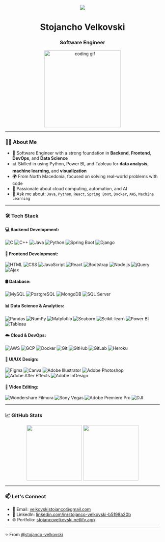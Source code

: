 <!-- HEADER IMAGE -->
<p align="center">
  <img src="https://raw.githubusercontent.com/stojanco-velkovski/stojanco-velkovski/main/assets/sv_logo.png" />

</p>

<h1 align="center"><strong>Stojancho Velkovski</strong></h1>
<h3 align="center"><strong>Software Engineer</strong></h3>

<p align="center">
  <img src="https://media.giphy.com/media/qgQUggAC3Pfv687qPC/giphy.gif" width="250" alt="coding gif" />
</p>

---

### 👨‍💻 About Me

- 💼 Software Engineer with a strong foundation in **Backend**, **Frontend**, **DevOps**, and **Data Science**
- 📊 Skilled in using Python, Power BI, and Tableau for **data analysis**, **machine learning**, and **visualization**
- 🌍 From North Macedonia, focused on solving real-world problems with code
- 🚀 Passionate about cloud computing, automation, and AI
- 💬 Ask me about: `Java`, `Python`, `React`, `Spring Boot`, `Docker`, `AWS`, `Machine Learning`

---

### 🛠️ Tech Stack

#### 💻 Backend Development:
![C](https://img.shields.io/badge/-C-00599C?style=flat&logo=c)
![C++](https://img.shields.io/badge/-C++-00599C?style=flat&logo=c%2B%2B)
![Java](https://img.shields.io/badge/-Java-007396?style=flat&logo=java)
![Python](https://img.shields.io/badge/-Python-3776AB?style=flat&logo=python)
![Spring Boot](https://img.shields.io/badge/-Spring%20Boot-6DB33F?style=flat&logo=spring)
![Django](https://img.shields.io/badge/-Django-092E20?style=flat&logo=django)

#### 🎨 Frontend Development:
![HTML](https://img.shields.io/badge/-HTML5-E34F26?style=flat&logo=html5)
![CSS](https://img.shields.io/badge/-CSS3-1572B6?style=flat&logo=css3)
![JavaScript](https://img.shields.io/badge/-JavaScript-F7DF1E?style=flat&logo=javascript)
![React](https://img.shields.io/badge/-React-61DAFB?style=flat&logo=react)
![Bootstrap](https://img.shields.io/badge/-Bootstrap-563D7C?style=flat&logo=bootstrap)
![Node.js](https://img.shields.io/badge/-Node.js-339933?style=flat&logo=nodedotjs)
![jQuery](https://img.shields.io/badge/-jQuery-0769AD?style=flat&logo=jquery)
![Ajax](https://img.shields.io/badge/-AJAX-005571?style=flat)

#### 🛢️ Database:
![MySQL](https://img.shields.io/badge/-MySQL-4479A1?style=flat&logo=mysql)
![PostgreSQL](https://img.shields.io/badge/-PostgreSQL-336791?style=flat&logo=postgresql)
![MongoDB](https://img.shields.io/badge/-MongoDB-47A248?style=flat&logo=mongodb)
![SQL Server](https://img.shields.io/badge/-SQL%20Server-CC2927?style=flat&logo=microsoftsqlserver)

#### 📊 Data Science & Analytics:
![Pandas](https://img.shields.io/badge/-Pandas-150458?style=flat&logo=pandas)
![NumPy](https://img.shields.io/badge/-NumPy-013243?style=flat&logo=numpy)
![Matplotlib](https://img.shields.io/badge/-Matplotlib-11557C?style=flat)
![Seaborn](https://img.shields.io/badge/-Seaborn-3776AB?style=flat)
![Scikit-learn](https://img.shields.io/badge/-Scikit--learn-F7931E?style=flat&logo=scikit-learn)
![Power BI](https://img.shields.io/badge/-Power%20BI-F2C811?style=flat&logo=powerbi)
![Tableau](https://img.shields.io/badge/-Tableau-E97627?style=flat&logo=tableau)

#### ☁️ Cloud & DevOps:
![AWS](https://img.shields.io/badge/-AWS-232F3E?style=flat&logo=amazonaws)
![GCP](https://img.shields.io/badge/-Google%20Cloud-4285F4?style=flat&logo=googlecloud)
![Docker](https://img.shields.io/badge/-Docker-2496ED?style=flat&logo=docker)
![Git](https://img.shields.io/badge/-Git-F05032?style=flat&logo=git)
![GitHub](https://img.shields.io/badge/-GitHub-181717?style=flat&logo=github)
![GitLab](https://img.shields.io/badge/-GitLab-FC6D26?style=flat&logo=gitlab)
![Heroku](https://img.shields.io/badge/-Heroku-430098?style=flat&logo=heroku)

#### 🎨 UI/UX Design:
![Figma](https://img.shields.io/badge/-Figma-F24E1E?style=flat&logo=figma)
![Canva](https://img.shields.io/badge/-Canva-00C4CC?style=flat&logo=canva)
![Adobe Illustrator](https://img.shields.io/badge/-Illustrator-FF9A00?style=flat&logo=adobeillustrator)
![Adobe Photoshop](https://img.shields.io/badge/-Photoshop-31A8FF?style=flat&logo=adobephotoshop)
![Adobe After Effects](https://img.shields.io/badge/-After%20Effects-9999FF?style=flat&logo=adobeaftereffects)
![Adobe InDesign](https://img.shields.io/badge/-InDesign-FF3366?style=flat&logo=adobeindesign)

#### 🎥 Video Editing:
![Wondershare Filmora](https://img.shields.io/badge/-Filmora-2C2C2C?style=flat&logo=wondershare&logoColor=white)
![Sony Vegas](https://img.shields.io/badge/-Sony%20Vegas-1A1A1A?style=flat&logo=sony)
![Adobe Premiere Pro](https://img.shields.io/badge/-Premiere%20Pro-9999FF?style=flat&logo=adobepremierepro)
![DJI](https://img.shields.io/badge/-DJI-000000?style=flat&logo=dji)

---

### 📈 GitHub Stats

<p align="center">
  <img src="https://github-readme-stats.vercel.app/api?username=stojanco-velkovski&show_icons=true&theme=radical" height="180"/>
  <img src="https://github-readme-stats.vercel.app/api/top-langs/?username=stojanco-velkovski&layout=compact&theme=radical" height="180"/>
</p>

---

### 📫 Let's Connect

- 📧 Email: [velkovskistojanco@gmail.com](mailto:velkovskistojanco@gmail.com)
- 🔗 LinkedIn: [linkedin.com/in/stojanco-velkovski-b5198a20b](https://www.linkedin.com/in/stojanco-velkovski-b5198a20b/)
- 🌐 Portfolio: [stojancovelkovski.netlify.app](https://stojancovelkovski.netlify.app/)

---

⭐️ From [@stojanco-velkovski](https://github.com/stojanco-velkovski)
